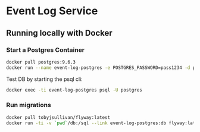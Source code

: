 # Event Log Service


## Running locally with Docker

### Start a Postgres Container

```sh
docker pull postgres:9.6.3
docker run --name event-log-postgres -e POSTGRES_PASSWORD=pass1234 -d postgres:9.6.3
```

Test DB by starting the psql cli:

```sh
docker exec -ti event-log-postgres psql -U postgres
```

### Run migrations

```sh
docker pull tobyjsullivan/flyway:latest
docker run -ti -v `pwd`/db:/sql --link event-log-postgres:db flyway:latest -url=jdbc:postgresql://db:5432/postgres -user=postgres -password=pass1234 migrate
```

